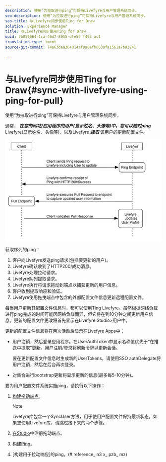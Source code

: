 ```yaml
---
description: 使用“为拉取进行ping”可保持Livefyre与用户管理系统同步。
seo-description: 使用“为拉取进行ping”可保持Livefyre与用户管理系统同步。
seo-title: 与Livefyre同步使用Ting for Draw
solution: Experience Manager
title: 与Livefyre同步使用Ting for Draw
uuid: 7b059064-1ca-46d7-8055-dfe59 f493 ac1
translation-type: tm+mt
source-git-commit: 74a63daa264014af9a8afb6639fa1561a7b83241

---
```



# 与Livefyre同步使用Ting for Draw{#sync-with-livefyre-using-ping-for-pull}

使用“为拉取进行ping”可保持Livefyre与用户管理系统同步。

通常， ***在您的网站/应用程序的用户(显示姓名、头像等)中，您可以随时ping*** Livefyre(显示姓名、头像等)，以及Livefyre ***提取*** 该用户的更新配置文件。

![](assets/Ping-for-Pull.png)

获取序列的ping：

1. 客户向Livefyre发送ping请求(包括要更新的用户)。
1. Livefyre确认收到了HTTP200/成功消息。
1. Livefyre处理拉动请求。
1. Livefyre队列提取请求。
1. Livefyre执行将请求拖动到端点以捕获更新的用户信息。
1. 客户收到提取响应和验证。
1. Livefyre使用拖曳端点中包含的外部配置文件信息更新远程配置文件。

每当用户更新其配置文件信息时，都可以使用Ting Livefyre。虽然根据网络负载进行ping完成的时间可能因网络负载而异，但它将在到10分钟之间更新用户信息。更新的配置文件更改将首先显示在Livefyre Studio&gt;用户中。

更新的配置文件信息将在两次活动后显示在Livefyre Apps中：

* 用户注销，然后登录应用程序。在UserAuthToken中显示名称值优先于“在推送中提取”更新。用户注销/登录将刷新令牌以更新会话。

   要在更新配置文件信息时生成新的UserTokens，请使用SSO authDelegate将用户注销，然后在后台再次登录。

* 对集合进行bootstrap更新将显示更新的信息(最多每5-10分钟)。

要为用户配置文件系统实施ping，请执行以下操作：

1. [构建拖动端点](#t_build_the_pull_endpoint)。

   >[!NOTE]
   >
   >Livefyre库包含一个SyncUser方法，用于使用户配置文件保持最新状态。如果您使用Livefyre库，请跳过接下来的两个步骤。

1. [在Studio](#register_the_endpoint_with_studio)中注册拖动端点。
1. [构建Ping](#t_build_the_ping)。
1. [构建用于拉动响应]的ping。(# reference_ n3 x_ pzb_ mz)
